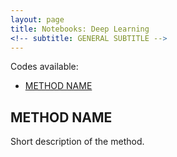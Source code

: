 ```yaml
---
layout: page
title: Notebooks: Deep Learning
<!-- subtitle: GENERAL SUBTITLE -->
---
```


Codes available:
* [METHOD NAME](https://modelflows.github.io/modelflowsapp/deeplearning/#method-name)

## METHOD NAME
Short description of the method.


